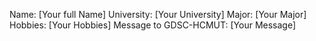 Name: [Your full Name]
University: [Your University]
Major: [Your Major]
Hobbies: [Your Hobbies]
Message to GDSC-HCMUT: [Your Message]